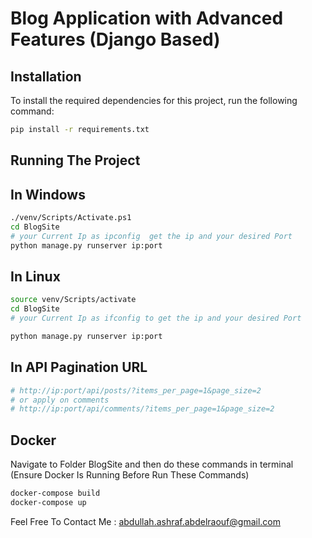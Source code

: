 # Blog Application with Advanced Features (Django Based)

## Installation

To install the required dependencies for this project, run the following command:

```bash
pip install -r requirements.txt
```
## Running The Project
## In Windows
```bash
./venv/Scripts/Activate.ps1
cd BlogSite
# your Current Ip as ipconfig  get the ip and your desired Port
python manage.py runserver ip:port
```
## In Linux
```bash
source venv/Scripts/activate
cd BlogSite
# your Current Ip as ifconfig to get the ip and your desired Port

python manage.py runserver ip:port
```

## In API Pagination URL
```bash
# http://ip:port/api/posts/?items_per_page=1&page_size=2
# or apply on comments
# http://ip:port/api/comments/?items_per_page=1&page_size=2
```

## Docker
Navigate to Folder BlogSite and then do these commands in terminal (Ensure Docker Is Running Before Run These Commands)
```bash
docker-compose build
docker-compose up
```
Feel Free To Contact Me : abdullah.ashraf.abdelraouf@gmail.com